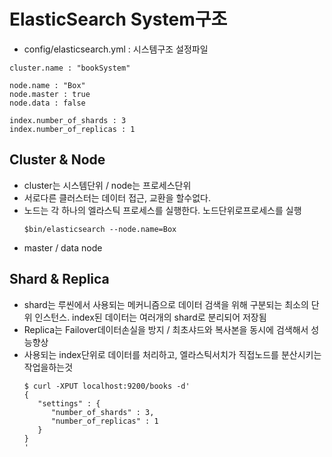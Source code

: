 # ElasticSearch System구조
- config/elasticsearch.yml : 시스템구조 설정파일
```
cluster.name : "bookSystem"

node.name : "Box"
node.master : true
node.data : false

index.number_of_shards : 3
index.number_of_replicas : 1
```

## Cluster & Node
- cluster는 시스템단위 / node는 프로세스단위
- 서로다른 클러스터는 데이터 접근, 교환을 할수없다.
- 노드는 각 하나의 엘라스틱 프로세스를 실행한다. 노드단위로프로세스를 실행
   ```
   $bin/elasticsearch --node.name=Box
   ```
- master / data node

## Shard & Replica
- shard는 루씬에서 사용되는 메커니즘으로 데이터 검색을 위해 구분되는 최소의 단위 인스턴스. index된 데이터는 여러개의 shard로 분리되어 저장됨
- Replica는 Failover데이터손실을 방지 / 최초샤드와 복사본을 동시에 검색해서 성능향상
- 사용되는 index단위로 데이터를 처리하고, 엘라스틱서치가 직접노드를 분산시키는 작업을하는것
   ```
   $ curl -XPUT localhost:9200/books -d'
   {
      "settings" : {
         "number_of_shards" : 3,
         "number_of_replicas" : 1
      }
   }
   '
   ```
